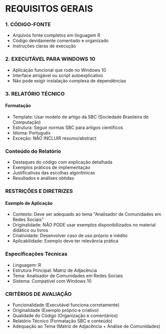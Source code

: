 # REQUISITOS GERAIS
### 1. CÓDIGO-FONTE

- Arquivos fonte completos em linguagem R
- Código devidamente comentado e organizado
- Instruções claras de execução

### 2. EXECUTÁVEL PARA WINDOWS 10

- Aplicação funcional que rode no Windows 10
- Interface amigável ou script autoexplicativo
- Não pode exigir instalação complexa de dependências

### 3. RELATÓRIO TÉCNICO

#### Formatação
- Template: Usar modelo de artigo da SBC (Sociedade Brasileira de Computação)
- Estrutura: Seguir normas SBC para artigos científicos
- Idioma: Português
- Exceção: NÃO INCLUIR resumo/abstract

### Conteúdo do Relatório
- Destaques do código com explicação detalhada
- Exemplos práticos de implementação
- Justificativas das escolhas algorítmicas
- Resultados e análises obtidas

### RESTRIÇÕES E DIRETRIZES
#### Exemplo de Aplicação
- Contexto: Deve ser adequado ao tema "Analisador de Comunidades em Redes Sociais"
- Originalidade: NÃO PODE usar exemplos disponibilizados no material didático ou livros
- Criatividade: Desenvolver caso de uso próprio e inédito
- Aplicabilidade: Exemplo deve ter relevância prática

### Especificações Técnicas
- Linguagem: R
- Estrutura Principal: Matriz de Adjacência
- Tema: Analisador de Comunidades em Redes Sociais
- Sistema: Compatível com Windows 10

### CRITÉRIOS DE AVALIAÇÃO
- Funcionalidade (Executável funciona corretamente)
- Originalidade (Exemplo próprio e criativo)
- Qualidade do Código (Organização e comentários)
- Relatório Técnico (Formatação SBC e conteúdo)
- Adequação ao Tema (Matriz de Adjacência + Análise de Comunidades)

